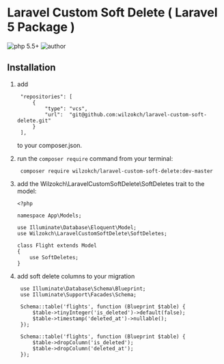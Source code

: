 # Laravel Custom Soft Delete ( Laravel 5 Package )

 ![php 5.5+](https://img.shields.io/badge/php-5.5+-brightgreen.svg?style=flat&logo=php&labelColor=777BB4&logoColor=white&color=lightgrey) ![author](https://img.shields.io/badge/author-kch-brightgreen.svg?style=flat&logo=bitbucket&color=lightgrey)

## Installation

1. add

	    "repositories": [
	        {
	            "type": "vcs",
	            "url":  "git@github.com:wilzokch/laravel-custom-soft-delete.git"
	        }
	    ],

	to your composer.json.

2. run the `composer require` command from your terminal:

    	composer require wilzokch/laravel-custom-soft-delete:dev-master


3. add the Wilzokch\LaravelCustomSoftDelete\SoftDeletes trait to the model:

       <?php

       namespace App\Models;

       use Illuminate\Database\Eloquent\Model;
       use Wilzokch\LaravelCustomSoftDelete\SoftDeletes;

       class Flight extends Model
       {
           use SoftDeletes;
       }

4. add soft delete columns to your migration

        use Illuminate\Database\Schema\Blueprint;
        use Illuminate\Support\Facades\Schema;

        Schema::table('flights', function (Blueprint $table) {
            $table->tinyInteger('is_deleted')->default(false);
            $table->timestamp('deleted_at')->nullable();
        });

        Schema::table('flights', function (Blueprint $table) {
            $table->dropColumn('is_deleted');
            $table->dropColumn('deleted_at');
        });


